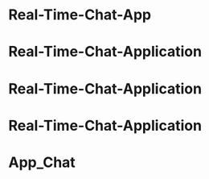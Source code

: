 # Real-Time-Chat-App
# Real-Time-Chat-Application
# Real-Time-Chat-Application
# Real-Time-Chat-Application
# App_Chat
